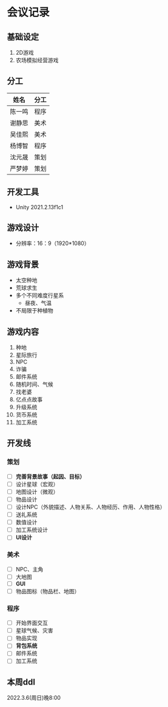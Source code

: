 # 会议记录

## 基础设定

1. 2D游戏
2. 农场模拟经营游戏

## 分工

|姓名|分工|
|:-:|:-:|
|陈一鸣|程序|
|谢静思|美术|
|吴佳熙|美术|
|杨博智|程序|
|沈元晟|策划|
|严梦婷|策划|

## 开发工具

- Unity 2021.2.13f1c1

## 游戏设计

- 分辨率：16：9（1920*1080）

## 游戏背景

- 太空种地
- 荒球求生
- 多个不同难度行星系
  - 昼夜、气温
- 不局限于种植物

## 游戏内容

1. 种地
2. 星际旅行
3. NPC
4. 诈骗
5. 邮件系统
6. 随机时间、气候
7. 找老婆
8. 亿点点故事
9. 升级系统
10. 货币系统
11. 加工系统

## 开发线

### 策划

- [ ] __完善背景故事（起因、目标）__
- [ ] 设计星球（宏观）
- [ ] 地图设计（微观）
- [ ] 物品设计
- [ ] 设计NPC（外貌描述、人物关系、人物经历、作用、人物性格）
- [ ] 送礼系统
- [ ] 数值设计
- [ ] 加工系统设计
- [ ] __UI设计__

### 美术

- [ ] NPC、主角
- [ ] 大地图
- [ ] __GUI__
- [ ] 物品图标（物品栏、地图）

### 程序

- [ ] 开始界面交互
- [ ] 星球气候、灾害
- [ ] 物品实现
- [ ] __背包系统__
- [ ] 邮件系统
- [ ] 加工系统

## 本周ddl

2022.3.6(周日)晚8:00